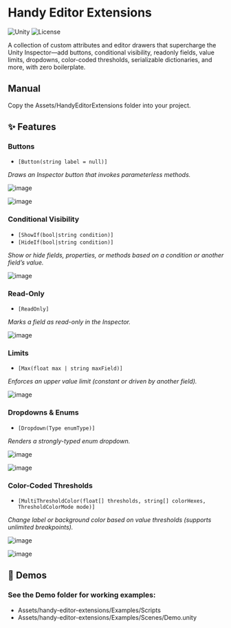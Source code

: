 # Handy Editor Extensions
![Unity](https://img.shields.io/badge/unity-6000.0%2B-blue.svg)
![License](https://img.shields.io/badge/license-MIT-green.svg)

A collection of custom attributes and editor drawers that supercharge the Unity Inspector—add buttons, conditional visibility, readonly fields, value limits, dropdowns, color-coded thresholds, serializable dictionaries, and more, with zero boilerplate.

## Manual
Copy the Assets/HandyEditorExtensions folder into your project.

## ✨ Features
### Buttons
* `[Button(string label = null)]`

_Draws an Inspector button that invokes parameterless methods._

![image](https://github.com/user-attachments/assets/898a5c6f-3048-4e47-88a7-7a6cb61f6952)

![image](https://github.com/user-attachments/assets/70a31feb-38e0-40eb-b838-381a846774fa)


### Conditional Visibility
* `[ShowIf(bool|string condition)]`
* `[HideIf(bool|string condition)]`

_Show or hide fields, properties, or methods based on a condition or another field’s value._

![image](https://github.com/user-attachments/assets/6345fda8-0af0-43ab-a110-888108f1516a)


### Read-Only
* `[ReadOnly]`

_Marks a field as read-only in the Inspector._

![image](https://github.com/user-attachments/assets/4862c4be-672f-487e-b27e-1acd1ace9aa1)


### Limits
* `[Max(float max | string maxField)]`

_Enforces an upper value limit (constant or driven by another field)._

![image](https://github.com/user-attachments/assets/275fd580-9aa7-439c-8240-7635ac91d2ca)


### Dropdowns & Enums
* `[Dropdown(Type enumType)]`

_Renders a strongly-typed enum dropdown._

![image](https://github.com/user-attachments/assets/0b3bb71e-f202-47f7-a255-7c90a174c45b)

![image](https://github.com/user-attachments/assets/5a3b2dec-217c-4884-be78-dcf8196390e7)


### Color-Coded Thresholds
* `[MultiThresholdColor(float[] thresholds, string[] colorHexes, ThresholdColorMode mode)]`

_Change label or background color based on value thresholds (supports unlimited breakpoints)._

![image](https://github.com/user-attachments/assets/3186e3cf-4d01-43ed-b60c-a4b8d204cb5e)

![image](https://github.com/user-attachments/assets/d5577e9b-c428-4956-8f32-180f73f44336)



## 🧪 Demos
### See the Demo folder for working examples:
* Assets/handy-editor-extensions/Examples/Scripts
* Assets/handy-editor-extensions/Examples/Scenes/Demo.unity
